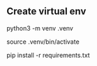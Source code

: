 ## Create virtual env

python3 -m venv .venv

source .venv/bin/activate

pip install -r requirements.txt